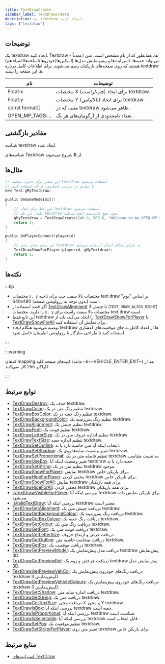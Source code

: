 ```yaml
---
title: TextDrawCreate
sidebar_label: TextDrawCreate
description: یک textdraw ایجاد کنید.
tags: ["textdraw"]
---
```


## توضیحات

یک textdraw ایجاد کنید. Textdraw ها، همانطور که از نام مشخص است، متن (عمدتاً - می‌تواند جعبه‌ها، اسپرایت‌ها و پیش‌نمایش مدل‌ها (اسکین‌ها/خودروها/اسلحه‌ها/اشیاء هم) هستند که روی صفحه‌های بازیکنان رسم می‌شوند. برای اطلاعات کامل درباره textdraw ها این صفحه را ببینید.

| نام             | توضیحات                                              |
|------------------|----------------------------------------------------------|
| Float:x          | مختصات X (چپ/راست) برای ایجاد textdraw. |
| Float:y          | مختصات Y (بالا/پایین) برای ایجاد textdraw.    |
| const format[]   | متنی که در textdraw ظاهر می‌شود.               |
| OPEN_MP_TAGS:... | تعداد نامحدودی از آرگومان‌های هر تگ.               |

## مقادیر بازگشتی

شناسه textdraw ایجاد شده.

شناسه‌های Textdraw از **0** شروع می‌شوند.

## مثال‌ها

```c
// این متغیر برای ذخیره شناسه textdraw استفاده می‌شود
// تا بتوانیم در سراسر اسکریپت از آن استفاده کنیم
new Text:gMyTextdraw;

public OnGameModeInit()
{
    // این خط برای ایجاد textdraw استفاده می‌شود.
    // نکته: این یک textdraw بدون هیچ قالب‌بندی ایجاد می‌کند.
    gMyTextdraw = TextDrawCreate(240.0, 580.0, "Welcome to my OPEN.MP server");
    return 1;
}

public OnPlayerConnect(playerid)
{
    // این برای نشان دادن textdraw به بازیکن هنگام اتصال استفاده می‌شود.
    TextDrawShowForPlayer(playerid, gMyTextdraw);
    return 1;
}
```

## نکته‌ها

:::tip

- مختصات `x, y` مختصات بالا سمت چپ برای ناحیه text draw بر اساس "بوم" 640x480 است (بدون توجه به رزولوشن صفحه).
- اگر قصد استفاده از [TextDrawAlignment](TextDrawAlignment) با چینش 3 (`TEXT_DRAW_ALIGN_RIGHT`) را دارید، مختصات `x, y` مختصات بالا سمت راست برای text draw است.
- این تابع فقط textdraw را ایجاد می‌کند، باید از [TextDrawShowForPlayer](TextDrawShowForPlayer) یا [TextDrawShowForAll](TextDrawShowForAll) برای نمایش آن استفاده کنید.
- توصیه می‌شود هنگام ایجاد textdraw ها از اعداد کامل به جای موقعیت‌های اعشاری استفاده کنید تا طراحی سازگار با رزولوشن اطمینان حاصل شود.

:::

:::warning

کدهای mapping کلیدهای صفحه کلید (مانند ~k~~VEHICLE_ENTER_EXIT~) بعد از کاراکتر 255 کار نمی‌کنند.

:::

## توابع مرتبط

- [TextDrawDestroy](TextDrawDestroy): حذف یک textdraw.
- [TextDrawColor](TextDrawColor): تنظیم رنگ متن در یک textdraw.
- [TextDrawBoxColor](TextDrawBoxColor): تنظیم رنگ جعبه در یک textdraw.
- [TextDrawBackgroundColor](TextDrawBackgroundColor): تنظیم رنگ پس‌زمینه یک textdraw.
- [TextDrawAlignment](TextDrawAlignment): تنظیم چینش یک textdraw.
- [TextDrawFont](TextDrawFont): تنظیم فونت یک textdraw.
- [TextDrawLetterSize](TextDrawLetterSize): تنظیم اندازه حروف متن در یک textdraw.
- [TextDrawTextSize](TextDrawTextSize): تنظیم اندازه جعبه textdraw.
- [TextDrawSetOutline](TextDrawSetOutline): انتخاب اینکه آیا متن حاشیه دارد یا نه.
- [TextDrawSetShadow](TextDrawSetShadow): تغییر وضعیت سایه‌ها روی یک textdraw.
- [TextDrawSetProportional](TextDrawSetProportional): تنظیم فاصله متن در یک textdraw به نسبت متناسب.
- [TextDrawUseBox](TextDrawUseBox): تغییر وضعیت اینکه آیا textdraw جعبه دارد یا نه.
- [TextDrawSetString](TextDrawSetString): تنظیم متن در یک textdraw موجود.
- [TextDrawShowForPlayer](TextDrawShowForPlayer): نمایش textdraw برای بازیکن خاص.
- [TextDrawHideForPlayer](TextDrawHideForPlayer): مخفی کردن textdraw برای بازیکن خاص.
- [TextDrawShowForAll](TextDrawShowForAll): نمایش textdraw برای همه بازیکنان.
- [TextDrawHideForAll](TextDrawHideForAll): مخفی کردن textdraw برای همه بازیکنان.
- [IsTextDrawVisibleForPlayer](IsTextDrawVisibleForPlayer): بررسی اینکه آیا textdraw برای بازیکن نمایش داده می‌شود.
- [IsValidTextDraw](IsValidTextDraw): بررسی اینکه آیا textdraw معتبر است.
- [TextDrawGetAlignment](TextDrawGetAlignment): دریافت چینش متن یک textdraw.
- [TextDrawGetBackgroundColour](TextDrawGetBackgroundColour): دریافت رنگ پس‌زمینه یک textdraw.
- [TextDrawGetBoxColour](TextDrawGetBoxColour): دریافت رنگ جعبه یک textdraw.
- [TextDrawGetColour](TextDrawGetColour): دریافت رنگ متن یک textdraw.
- [TextDrawGetFont](TextDrawGetFont): دریافت فونت متن یک textdraw.
- [TextDrawGetLetterSize](TextDrawGetLetterSize): دریافت عرض و ارتفاع حروف.
- [TextDrawGetOutline](TextDrawGetOutline): دریافت ضخامت حاشیه متن textdraw.
- [TextDrawGetPos](TextDrawGetPos): دریافت موقعیت یک textdraw.
- [TextDrawGetPreviewModel](TextDrawGetPreviewModel): دریافت مدل پیش‌نمایش یک textdraw پیش‌نمایش 3D.
- [TextDrawGetPreviewRot](TextDrawGetPreviewRot): دریافت چرخش و زوم یک textdraw پیش‌نمایش مدل 3D.
- [TextDrawGetPreviewVehCol](TextDrawGetPreviewVehCol): دریافت رنگ‌های خودروی پیش‌نمایش یک textdraw پیش‌نمایش 3D.
- [TextDrawGetPreviewVehicleColours](TextDrawGetPreviewVehicleColours): دریافت رنگ‌های خودروی پیش‌نمایش یک textdraw پیش‌نمایش 3D.
- [TextDrawGetShadow](TextDrawGetShadow): دریافت اندازه سایه متن textdraw.
- [TextDrawGetString](TextDrawGetString): دریافت متن یک textdraw.
- [TextDrawGetTextSize](TextDrawGetTextSize): دریافت محور X و محور Y textdraw.
- [TextDrawIsBox](TextDrawIsBox): بررسی اینکه آیا textdraw جعبه است.
- [TextDrawIsProportional](TextDrawIsProportional): بررسی اینکه آیا textdraw متناسب است.
- [TextDrawIsSelectable](TextDrawIsSelectable): بررسی اینکه آیا textdraw قابل انتخاب است.
- [TextDrawSetPos](TextDrawSetPos): تنظیم موقعیت یک textdraw.
- [TextDrawSetStringForPlayer](TextDrawSetStringForPlayer): تغییر متن روی textdraw برای بازیکن خاص.

## منابع مرتبط

- [اسپرایت‌های TextDraw](../resources/textdrawsprites)